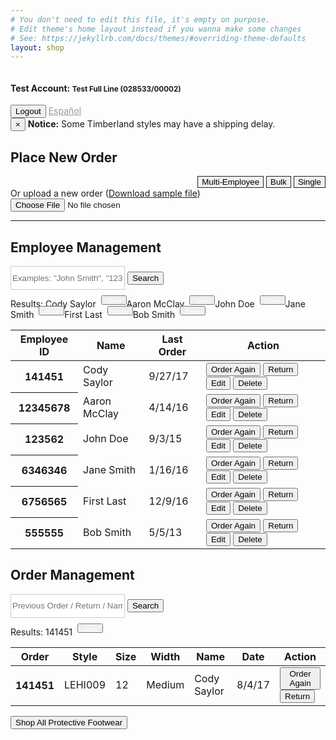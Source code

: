 ```yaml
---
# You don't need to edit this file, it's empty on purpose.
# Edit theme's home layout instead if you wanna make some changes
# See: https://jekyllrb.com/docs/themes/#overriding-theme-defaults
layout: shop
---
```

<nav class="navbar navbar-expand-lg navbar-light bg-light container" style="width: 100%;">
  <a class="navbar-brand" href="#"><img src="https://i.imgur.com/cr5TuHn.jpg" alt=""></a>
  <h4 class="mr-auto">Test Account: <small>Test Full Line (028533/00002)</small></h4>
  <div class="text-center">
    <button type="button" class="btn btn-secondary">Logout</button>
    <a class="nav-link" href="{{ site.url }}{{ site.baseurl }}/es" style="padding: 0; color: #999;">Español</a>
  </div>
  <!-- <div class="collapse navbar-collapse" id="navbarNav">
    <ul class="navbar-nav">
      <li class="nav-item active">
        <a class="nav-link" href="#">Home <span class="sr-only">(current)</span></a>
      </li>
      <li class="nav-item">
        <a class="nav-link" href="#">Features</a>
      </li>
      <li class="nav-item">
        <a class="nav-link" href="#">Pricing</a>
      </li>
      <li class="nav-item">
        <a class="nav-link disabled" href="#">Disabled</a>
      </li>
    </ul>
  </div> -->
</nav>
<div class="container">
  <div class="row mb-1">
    <div class="col-md-12">
      <div class="alert alert-warning" role="alert">
        <button type="button" class="close" data-dismiss="alert" aria-label="Close">
          <span aria-hidden="true">&times;</span>
        </button>
        <strong>Notice:</strong> Some Timberland styles may have a shipping delay.
      </div>
      <!-- <div class="alert alert-success" role="alert">
        <button type="button" class="close" data-dismiss="alert" aria-label="Close">
          <span aria-hidden="true">&times;</span>
        </button>
        <h1>
          Account Setup Progress
        </h1>
        <p>Please finish setting up your account to take full advantage of CustomFit.</p>
        <div class="progress">
          <div class="progress-bar" role="progressbar" style="width: 25%;" aria-valuenow="25" aria-valuemin="0" aria-valuemax="100">25%</div>
        </div>
      </div> -->
      <!-- <div class="alert alert-success" role="alert">
        <button type="button" class="close" data-dismiss="alert" aria-label="Close">
          <span aria-hidden="true">&times;</span>
        </button>
        <h4 class="alert-heading">Well done!</h4>
        <p>It looks like 77% of your employees have purchased safety footwear! Here are some ways to ensure they're all protected:</p>
        <hr>
        <ul>
          <li>Send out an <a href="#">email notification</a> from the command center</li>
          <li><a href="#">Print out a catalog</a> to help selection</li>
          <li>Get an <a href="#">on-site kiosk</a></li>
        </ul>
      </div> -->
      <div class="row mb-4">
        <div class="col-sm-12">
          <h2>Place New Order</h2>
          <div class="row">
            <div class="col-sm-6" style="text-align: right; display: flex; align-items: flex-end; justify-content: flex-end;">
              <div class="btn-group btn-group-lg" role="group" aria-label="Take action">
                <!-- <button type="button" class="btn color-primary" style="border: 1px solid #212121;" data-toggle="collapse" data-target=".multi-collapse" aria-expanded="false" aria-controls="collapse01 collapse02 collapse03 collapse04">Multi-Employee</button> -->
                <button type="button" class="btn color-primary" style="border: 1px solid #212121;" data-toggle="tooltip" data-placement="top" title="Order for multiple employees">Multi-Employee</button>
                <button type="button" class="btn color-primary" style="border: 1px solid #212121;" data-toggle="tooltip" data-placement="top" title="Order many pair at once">Bulk</button>
                <button type="button" class="btn color-primary" style="border: 1px solid #212121;" data-toggle="tooltip" data-placement="top" title="Order for one person">Single</button>
              </div>
            </div>
            <div class="col-sm-6" style="text-align: left;">
              Or upload a new order (<a href="#">Download sample file</a>)
              <label class="custom-file">
                <input type="file" id="file2" class="custom-file-input">
                <span class="custom-file-control"></span>
              </label>
            </div>
          </div>
        </div>
      </div>
    </div>
  </div>
  <hr>
  <div class="row mb-4">
    <div class="col-md-5">
      <h2>Employee Management</h2>
    </div>
    <div class="col-md-7">
      <div class="input-group">
        <input type="text" class="form-control" placeholder='Examples: "John Smith", "12345", "email@example.com"' aria-label="" style="border: 1px solid #ccc; height: 38px; box-sizing: border-box;">
        <span class="input-group-btn">
          <button class="btn color-primary" type="button">Search</button>
        </span>
      </div>
    </div>
  </div>
  <div class="row mb-4">
    <div class="col-sm-12">
      <p class="lead">
        Results:
        <span class="badge badge-pill badge-secondary">Cody Saylor <button type="button" class="close" data-dismiss="alert" aria-label="Close" style="height: 15px; color: white; bottom: 6px; left: 4px; position: relative;"><i class="material-icons" style="font-size: 0.8em; color: white;" aria-hidden="true">close</i></button></span>
        <span class="badge badge-pill badge-secondary">Aaron McClay <button type="button" class="close" data-dismiss="alert" aria-label="Close" style="height: 15px; color: white; bottom: 6px; left: 4px; position: relative;"><i class="material-icons" style="font-size: 0.8em; color: white;" aria-hidden="true">close</i></button></span>
        <span class="badge badge-pill badge-secondary">John Doe <button type="button" class="close" data-dismiss="alert" aria-label="Close" style="height: 15px; color: white; bottom: 6px; left: 4px; position: relative;"><i class="material-icons" style="font-size: 0.8em; color: white;" aria-hidden="true">close</i></button></span>
        <span class="badge badge-pill badge-secondary">Jane Smith <button type="button" class="close" data-dismiss="alert" aria-label="Close" style="height: 15px; color: white; bottom: 6px; left: 4px; position: relative;"><i class="material-icons" style="font-size: 0.8em; color: white;" aria-hidden="true">close</i></button></span>
        <span class="badge badge-pill badge-secondary">First Last <button type="button" class="close" data-dismiss="alert" aria-label="Close" style="height: 15px; color: white; bottom: 6px; left: 4px; position: relative;"><i class="material-icons" style="font-size: 0.8em; color: white;" aria-hidden="true">close</i></button></span>
        <span class="badge badge-pill badge-secondary">Bob Smith <button type="button" class="close" data-dismiss="alert" aria-label="Close" style="height: 15px; color: white; bottom: 6px; left: 4px; position: relative;"><i class="material-icons" style="font-size: 0.8em; color: white;" aria-hidden="true">close</i></button></span>
      </p>
      <table class="table">
        <thead class="thead-inverse">
          <tr>
            <th>Employee ID</th>
            <th>Name</th>
            <th>Last Order</th>
            <th class="text-center">Action</th>
          </tr>
        </thead>
        <tbody>
          <tr>
            <th scope="row">141451</th>
            <td>Cody Saylor</td>
            <td>9/27/17</td>
            <td class="center">
              <button type="button" class="btn color-primary btn-sm" style="display: inline;">Order Again</button>
              <button type="button" class="btn btn-dark btn-sm" style="display: inline;">Return</button>
              <button type="button" class="btn btn-secondary btn-sm" style="display: inline;">Edit</button>
              <button type="button" class="btn btn-danger btn-sm" style="display: inline;">Delete</button>
            </td>
          </tr>
          <tr>
            <th scope="row">12345678</th>
            <td>Aaron McClay</td>
            <td>4/14/16</td>
            <td class="center">
              <button type="button" class="btn color-primary btn-sm" style="display: inline;">Order Again</button>
              <button type="button" class="btn btn-dark btn-sm" style="display: inline;">Return</button>
              <button type="button" class="btn btn-secondary btn-sm" style="display: inline;">Edit</button>
              <button type="button" class="btn btn-danger btn-sm" style="display: inline;">Delete</button>
            </td>
          </tr>
          <tr>
            <th scope="row">123562</th>
            <td>John Doe</td>
            <td>9/3/15</td>
            <td class="center">
              <button type="button" class="btn color-primary btn-sm" style="display: inline;">Order Again</button>
              <button type="button" class="btn btn-dark btn-sm" style="display: inline;">Return</button>
              <button type="button" class="btn btn-secondary btn-sm" style="display: inline;">Edit</button>
              <button type="button" class="btn btn-danger btn-sm" style="display: inline;">Delete</button>
            </td>
          </tr>
          <tr>
            <th scope="row">6346346</th>
            <td>Jane Smith</td>
            <td>1/16/16</td>
            <td class="center">
              <button type="button" class="btn color-primary btn-sm" style="display: inline;">Order Again</button>
              <button type="button" class="btn btn-dark btn-sm" style="display: inline;">Return</button>
              <button type="button" class="btn btn-secondary btn-sm" style="display: inline;">Edit</button>
              <button type="button" class="btn btn-danger btn-sm" style="display: inline;">Delete</button>
            </td>
          </tr>
          <tr>
            <th scope="row">6756565</th>
            <td>First Last</td>
            <td>12/9/16</td>
            <td class="center">
              <button type="button" class="btn color-primary btn-sm" style="display: inline;">Order Again</button>
              <button type="button" class="btn btn-dark btn-sm" style="display: inline;">Return</button>
              <button type="button" class="btn btn-secondary btn-sm" style="display: inline;">Edit</button>
              <button type="button" class="btn btn-danger btn-sm" style="display: inline;">Delete</button>
            </td>
          </tr>
          <tr>
            <th scope="row">555555</th>
            <td>Bob Smith</td>
            <td>5/5/13</td>
            <td class="center">
              <button type="button" class="btn color-primary btn-sm" style="display: inline;">Order Again</button>
              <button type="button" class="btn btn-dark btn-sm" style="display: inline;">Return</button>
              <button type="button" class="btn btn-secondary btn-sm" style="display: inline;">Edit</button>
              <button type="button" class="btn btn-danger btn-sm" style="display: inline;">Delete</button>
            </td>
          </tr>
        </tbody>
      </table>
    </div>
  </div>
  <div class="row mb-4">
    <div class="col-md-5">
      <h2>Order Management</h2>
    </div>
    <div class="col-md-7">
      <div class="input-group">
        <input type="text" class="form-control" placeholder='Previous Order / Return / Name' aria-label="Previous Order / Return / Name" style="border: 1px solid #ccc; height: 38px; box-sizing: border-box;">
        <span class="input-group-btn">
          <button class="btn color-primary" type="button">Search</button>
        </span>
      </div>
    </div>
  </div>
  <div class="row mb-4">
    <!-- <div class="col-md-2">
      <img src="http://placehold.it/200x100" alt="Brand logo">
    </div> -->
    <div class="col-md-12">
      <div class="row">
          <!-- <h2>Previous Orders</h2> -->
          <p class="lead">
            Results:
            <span class="badge badge-pill badge-secondary">141451 <button type="button" class="close" data-dismiss="alert" aria-label="Close" style="height: 15px; color: white; bottom: 6px; left: 4px; position: relative;"><i class="material-icons" style="font-size: 0.8em; color: white;" aria-hidden="true">close</i></button></span>
          </p>
          <table class="table">
            <thead class="thead-inverse">
              <tr>
                <th>Order</th>
                <th>Style</th>
                <th>Size</th>
                <th>Width</th>
                <th>Name</th>
                <th>Date</th>
                <th class="text-center">Action</th>
              </tr>
            </thead>
            <tbody>
              <tr>
                <th scope="row">141451</th>
                <td>LEHI009</td>
                <td>12</td>
                <td>Medium</td>
                <td>Cody Saylor</td>
                <td>8/4/17</td>
                <td class="text-right">
                  <button type="button" class="btn color-primary btn-sm" style="display: inline;">Order Again</button>
                  <button type="button" class="btn btn-dark btn-sm" style="display: inline;">Return</button>
                </td>
              </tr>
            </tbody>
          </table>
      </div>
    </div>
  </div>

  <div class="row mb-2">
    <div class="col-sm-12">
      <button type="button" class="btn color-primary btn-lg btn-block">Shop All Protective Footwear</button>
    </div>
  </div>
</div>
